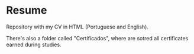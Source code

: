 # Resume

Repository with my CV in HTML (Portuguese and English).

There's also a folder called "Certificados", where are sotred all certificates earned during studies.
